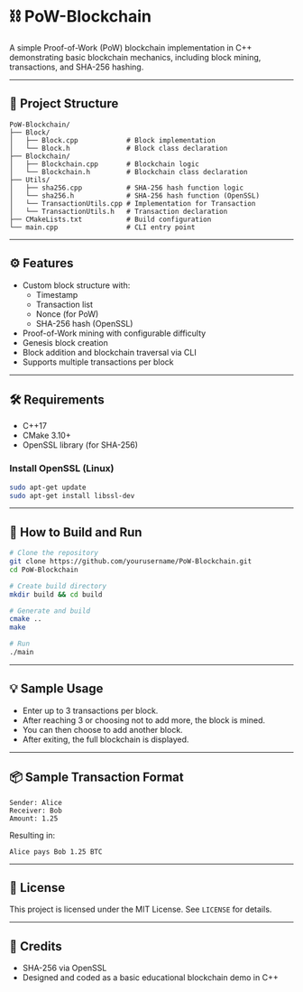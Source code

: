 # ⛓️ PoW-Blockchain

A simple Proof-of-Work (PoW) blockchain implementation in C++ demonstrating basic blockchain mechanics, including block mining, transactions, and SHA-256 hashing.

---

## 📁 Project Structure

```
PoW-Blockchain/
├── Block/
│   ├── Block.cpp            # Block implementation
│   └── Block.h              # Block class declaration
├── Blockchain/
│   ├── Blockchain.cpp       # Blockchain logic
│   └── Blockchain.h         # Blockchain class declaration
├── Utils/
│   ├── sha256.cpp           # SHA-256 hash function logic
│   └── sha256.h             # SHA-256 hash function (OpenSSL)
│   └── TransactionUtils.cpp # Implementation for Transaction
│   └── TransactionUtils.h   # Transaction declaration
├── CMakeLists.txt           # Build configuration
└── main.cpp                 # CLI entry point
```

---

## ⚙️ Features

- Custom block structure with:
  - Timestamp
  - Transaction list
  - Nonce (for PoW)
  - SHA-256 hash (OpenSSL)
- Proof-of-Work mining with configurable difficulty
- Genesis block creation
- Block addition and blockchain traversal via CLI
- Supports multiple transactions per block

---

## 🛠️ Requirements

- C++17
- CMake 3.10+
- OpenSSL library (for SHA-256)

### Install OpenSSL (Linux)

```bash
sudo apt-get update
sudo apt-get install libssl-dev
```

---

## 🚀 How to Build and Run

```bash
# Clone the repository
git clone https://github.com/yourusername/PoW-Blockchain.git
cd PoW-Blockchain

# Create build directory
mkdir build && cd build

# Generate and build
cmake ..
make

# Run
./main
```

---

## 💡 Sample Usage

- Enter up to 3 transactions per block.
- After reaching 3 or choosing not to add more, the block is mined.
- You can then choose to add another block.
- After exiting, the full blockchain is displayed.

---

## 📦 Sample Transaction Format

```
Sender: Alice
Receiver: Bob
Amount: 1.25
```

Resulting in:

```
Alice pays Bob 1.25 BTC
```

---

## 🧾 License

This project is licensed under the MIT License. See `LICENSE` for details.

---

## 🙌 Credits

- SHA-256 via OpenSSL
- Designed and coded as a basic educational blockchain demo in C++
